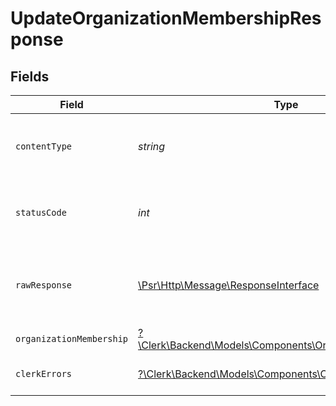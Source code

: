 # UpdateOrganizationMembershipResponse


## Fields

| Field                                                                                                         | Type                                                                                                          | Required                                                                                                      | Description                                                                                                   |
| ------------------------------------------------------------------------------------------------------------- | ------------------------------------------------------------------------------------------------------------- | ------------------------------------------------------------------------------------------------------------- | ------------------------------------------------------------------------------------------------------------- |
| `contentType`                                                                                                 | *string*                                                                                                      | :heavy_check_mark:                                                                                            | HTTP response content type for this operation                                                                 |
| `statusCode`                                                                                                  | *int*                                                                                                         | :heavy_check_mark:                                                                                            | HTTP response status code for this operation                                                                  |
| `rawResponse`                                                                                                 | [\Psr\Http\Message\ResponseInterface](https://www.php-fig.org/psr/psr-7/#33-psrhttpmessageresponseinterface)  | :heavy_check_mark:                                                                                            | Raw HTTP response; suitable for custom response parsing                                                       |
| `organizationMembership`                                                                                      | [?\Clerk\Backend\Models\Components\OrganizationMembership](../../Models/Components/OrganizationMembership.md) | :heavy_minus_sign:                                                                                            | Success                                                                                                       |
| `clerkErrors`                                                                                                 | [?\Clerk\Backend\Models\Components\ClerkErrors](../../Models/Components/ClerkErrors.md)                       | :heavy_minus_sign:                                                                                            | Request was not successful                                                                                    |